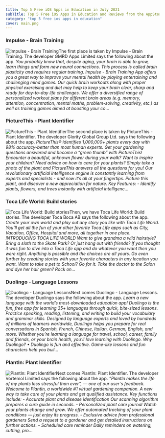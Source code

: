 ```yaml
---
title: Top 5 Free iOS Apps in Education in July 2021
subTitle: Top 5 Free iOS Apps in Education and Reviews from the AppStore in July 2021.
category: "top 5 free ios apps in education"
cover: main.png
---
```


### Impulse - Brain Training

![Impulse - Brain Training](https://is2-ssl.mzstatic.com/image/thumb/Purple125/v4/81/f5/d3/81f5d3f2-2eaa-2c54-de43-8cc5ea1c2f38/AppIcon-1x_U007emarketing-0-7-0-85-220.png/100x100bb.png)The first place is taken by Impulse - Brain Training. The developer GMRD Apps Limited says the following about the app. _You probably know that, despite aging, your brain is able to grow, learn things and form new neural connections. This process is called brain plasticity and requires regular training.  Impulse - Brain Training App offers you a great way to improve your mental health by playing entertaining and challenging mind games. Our quick brain workouts along with proper physical exercising and diet may help to keep your brain clear, sharp and ready for day-to-day life challenges.  We offer a diversified range of personalized workout plans for different brain areas (e.g. memory, attention, concentration, mental maths, problem-solving, creativity, etc.) as well as training games aimed at boosting your co_...

### PictureThis - Plant Identifier

![PictureThis - Plant Identifier](https://is4-ssl.mzstatic.com/image/thumb/Purple125/v4/1f/66/35/1f663518-dd50-629a-698e-7231481b732e/AppIcon-0-0-1x_U007emarketing-0-0-0-7-0-0-sRGB-0-0-0-GLES2_U002c0-512MB-85-220-0-0.png/100x100bb.png)The second place is taken by PictureThis - Plant Identifier. The developer Glority Global Group Ltd. says the following about the app. _PictureThis® identifies 1,000,000+ plants every day with 98% accuracy-better than most human experts. Get your gardening questions answered and become a “green thumb” with PictureThis!  Encounter a beautiful, unknown flower during your walk?  Want to inspire your children?  Need advice on how to care for your plants?  Simply take a photo of the plant and PictureThis answers all the questions for you!  Our revolutionary artificial intelligence engine is constantly learning from experts and specialists - and now it’s all at your fingertips. Picture this plant, and discover a new appreciation for nature.  Key Features:  - Identify plants, flowers, and trees instantly with artificial intelligenc_...

### Toca Life World: Build stories

![Toca Life World: Build stories](https://is2-ssl.mzstatic.com/image/thumb/Purple125/v4/13/77/d5/1377d57e-9a08-7aaf-fb9b-1c7ce5f8cc67/AppIcon-0-0-1x_U007emarketing-0-0-0-6-0-0-sRGB-0-0-0-GLES2_U002c0-512MB-85-220-0-0.png/100x100bb.png)Then, we have Toca Life World: Build stories. The developer Toca Boca AB says the following about the app. _Create your own world and play out any story you like with Toca Life World. You’ll get all the fun of your other favorite Toca Life apps such as City, Vacation, Office, Hospital and more, all together in one place.   INTRODUCING TOCA LIFE WORLD Want to give grandma a wild hairstyle? Bring a sloth to the Skate Park? Or just hang out with friends? If you thought it was fun to dive into a Toca Life app and do whatever you want then you were right. Anything is possible and the choices are all yours.   Go even further by creating stories with your favorite characters in any location you want. Want to take a pet to School? Go for it. Take the doctor to the Salon and dye her hair green? Rock on_...

### Duolingo - Language Lessons

![Duolingo - Language Lessons](https://is3-ssl.mzstatic.com/image/thumb/Purple115/v4/4a/0a/93/4a0a930e-878d-1eb1-1193-7f66465b8821/AppIcon-0-0-1x_U007emarketing-0-0-0-7-0-0-sRGB-0-0-0-GLES2_U002c0-512MB-85-220-0-0.png/100x100bb.png)Next comes Duolingo - Language Lessons. The developer Duolingo says the following about the app. _Learn a new language with the world’s most-downloaded education app! Duolingo is the fun, free app for learning 35+ languages through quick, bite-sized lessons. Practice speaking, reading, listening, and writing to build your vocabulary and grammar skills.   Designed by language experts and loved by hundreds of millions of learners worldwide, Duolingo helps you prepare for real conversations in Spanish, French, Chinese, Italian, German, English, and more.  Whether you’re learning a language for travel, school, career, family and friends, or your brain health, you’ll love learning with Duolingo.  Why Duolingo? • Duolingo is fun and effective. Game-like lessons and fun characters help you buil_...

### PlantIn: Plant Identifier

![PlantIn: Plant Identifier](https://is5-ssl.mzstatic.com/image/thumb/Purple115/v4/a8/a7/b5/a8a7b5bc-fa4d-d00a-c68b-93cc283a64be/AppIcon-0-1x_U007emarketing-0-10-0-85-220.png/100x100bb.png)Next comes PlantIn: Plant Identifier. The developer Vortemol Limited says the following about the app. _“PlantIn makes the life of my plants less stressful than ever”, — one of our user`s feedback.  Welcome to PlantIn, a worldwide #1 virtual gardening companion. A new way to take care of your plants and get qualified assistance.   Key functions include:  - Accurate plant and disease identification Our scanning algorithm prepares a cure guide in seconds.   - Personalized plant care journal Watch your plants change and grow. We offer automated tracking of your plant conditions — just enjoy its progress.  - Exclusive advice from professional gardeners Send a request to a gardener and get detailed instructions on further actions.  - Scheduled care reminder Daily reminders on watering, cutting, pro_...

